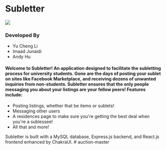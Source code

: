 # Subletter

![](https://github.com/imaadj10/subletter/blob/main/subletter.gif)

### Developed By
- Yu Cheng Li
- Imaad Junaidi
- Andy Hu

#### Welcome to Subletter! An application designed to facilitate the subletting process for university students. Gone are the days of posting your sublet on sites like Facebook Marketplace, and receiving dozens of unwanted inquiries from non-students. Subletter ensures that the only people messaging you about your listings are your fellow peers! Features include:
- Posting listings, whether that be items or sublets!
- Messaging other users
- A residences page to make sure you're getting the best deal when you're a sublessee!
- All that and more!

Subletter is built with a MySQL database, Express.js backend, and React.js frontend enhanced by ChakraUI.
#   a u c t i o n - m a s t e r  
 